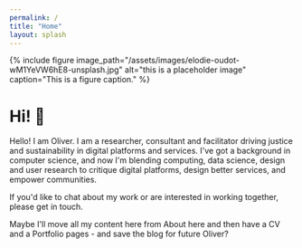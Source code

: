 ```yaml
---
permalink: /
title: "Home"
layout: splash
---
```


{% include figure image_path="/assets/images/elodie-oudot-wM1YeVW6hE8-unsplash.jpg" alt="this is a placeholder image" caption="This is a figure caption." %}

# Hi! :wave:

Hello! I am Oliver. I am a researcher, consultant and facilitator driving justice and sustainability in digital platforms and services.
I've got a background in computer science, and now I'm blending computing, data science, design and user research to critique digital platforms, design better services,
and empower communities.

If you'd like to chat about my work or are interested in working together, please get in touch.

Maybe I'll move all my content here from About here and then have a CV and a Portfolio pages - and save the blog for future Oliver?

